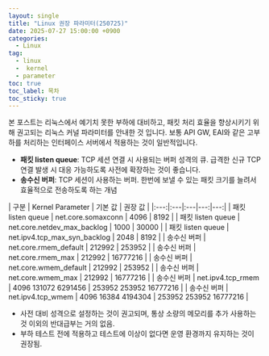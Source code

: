 ```yaml
---
layout: single
title: "Linux 권장 파라미터(250725)"
date: 2025-07-27 15:00:00 +0900
categories: 
  - Linux
tag: 
  - linux
  -  kernel
  - parameter
toc: true
toc_label: 목차
toc_sticky: true
---
```


본 포스트는 리눅스에서 예기치 못한 부하에 대비하고, 패킷 처리 효율을 향상시키기 위해 권고되는 리눅스 커널 파라미터를 안내한 것 입니다. 
보통 API GW, EAI와 같은 고부하를 처리하는 인터페이스 서버에서 적용하는 것이 일반적입니다.

* **패킷 listen queue**: TCP 세션 연결 시 사용되는 버퍼 성격의 큐. 급격한 신규 TCP 연결 발생 시 대응 가능하도록 사전에 확장하는 것이 좋습니다.
* **송수신 버퍼**: TCP 세션이 사용하는 버퍼. 한번에 보낼 수 있는 패킷 크기를 늘려서 효율적으로 전송하도록 하는 개념

| 구분 | Kernel Parameter | 기본 값 | 권장 값 |
|:---:|:---|:---|---:|---:|
| 패킷 listen queue | net.core.somaxconn | 4096 | 8192 |
| 패킷 listen queue | net.core.netdev_max_backlog | 1000 | 30000 |
| 패킷 listen queue | net.ipv4.tcp_max_syn_backlog | 2048 | 8192 |
| 송수신 버퍼 | net.core.rmem_default | 212992 | 253952 |
| 송수신 버퍼 | net.core.rmem_max | 212992 | 16777216 |
| 송수신 버퍼 | net.core.wmem_default | 212992 | 253952 |
| 송수신 버퍼 | net.core.wmem_max | 212992 | 16777216 |
| 송수신 버퍼 | net.ipv4.tcp_rmem | 4096 131072 6291456 | 253952 253952 16777216 |
| 송수신 버퍼 | net.ipv4.tcp_wmem | 4096 16384 4194304 | 253952 253952 16777216 |

- 사전 대비 성격으로 설정하는 것이 권고되며, 통상 소량의 메모리를 추가 사용하는 것 이외의 반대급부는 거의 없음.
- 부하 테스트 전에 적용하고 테스트에 이상이 없다면 운영 환경까지 유지하는 것이 권장됨.